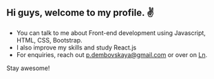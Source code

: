 ## Hi guys, welcome to my profile. :v: 

* You can talk to me about Front-end development using Javascript, HTML, CSS, Bootstrap.
* I also improve my skills and study React.js 
* For enquiries, reach out p.dembovskaya@gmail.com or over on [Ln](https://www.linkedin.com/in/polinad/).

Stay awesome! 


